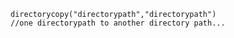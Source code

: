 ```luceescript
directorycopy("directorypath","directorypath")
//one directorypath to another directory path...
```